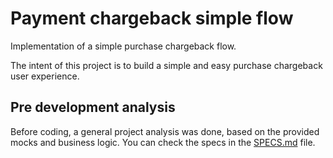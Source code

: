 # Payment chargeback simple flow

Implementation of a simple purchase chargeback flow.

The intent of this project is to build a simple and easy purchase chargeback user experience.

## Pre development analysis

Before coding, a general project analysis was done, based on the provided mocks and business logic.
You can check the specs in the [SPECS.md](SPECS.md) file.